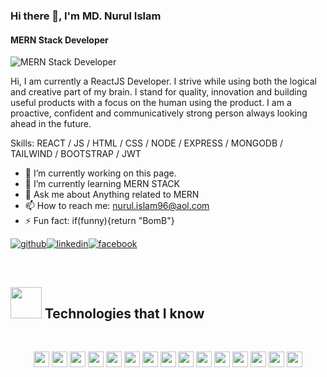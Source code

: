 ### Hi there 👋, I'm MD. Nurul Islam
#### MERN Stack Developer
![MERN Stack Developer](https://i.ibb.co/GPcGTn4/Black-Minimal-Business-Personal-Profile-Linkedin-Banner.jpg)

Hi, I am currently a ReactJS Developer. I strive while using both the logical and creative part of my brain. I stand for quality, innovation and building useful products with a focus on the human  using the product. I am a proactive, confident and communicatively strong person always looking ahead in the future.

Skills: REACT / JS / HTML / CSS / NODE / EXPRESS / MONGODB / TAILWIND / BOOTSTRAP / JWT

- 🔭 I’m currently working on this page. 
- 🌱 I’m currently learning MERN STACK 
- 💬 Ask me about Anything related to MERN 
- 📫 How to reach me: nurul.islam96@aol.com 
- ⚡ Fun fact: if(funny){return "BomB"} 

[<img src='https://github.com/NurulIslam96/NurulIslam96/blob/main/github.svg' alt='github'>](https://github.com/NurulIslam96)[<img src='https://github.com/NurulIslam96/NurulIslam96/blob/main/linkedIn.svg' alt='linkedin'>](https://www.linkedin.com/in/md-nurul-islam-29452a257//)[<img src='https://github.com/NurulIslam96/NurulIslam96/blob/main/facebook.svg' alt='facebook'>](https://www.facebook.com/nurul.islam.3273/)

<div align="center"></div>


<!-- <div align="center">[<img src='https://github.com/NurulIslam96/NurulIslam96/blob/main/facebook.svg' alt='github' height='40'>](https://github.com/NurulIslam96){:target="_blank"}[<img src='https://img.shields.io/badge/LinkedIn-0077B5?style=for-the-badge&logo=linkedin&logoColor=white' alt='linkedin' height='40'>](https://www.linkedin.com/in/md-nurul-islam-29452a257//){:target="_blank"}[<img src='https://img.shields.io/badge/Facebook-1877F2?style=for-the-badge&logo=facebook&logoColor=white' alt='facebook' height='40'>](https://www.facebook.com/nurul.islam.3273/){:target="_blank"}</div> -->

<br />

<h2><img src = "https://media.giphy.com/media/fFK4HZ7wGAYffM9Dix/giphy.gif" width='50'/>&nbsp;Technologies that I know</h2>

<br>
<p align="center">
<img src="https://img.shields.io/badge/HTML5-E34F26?style=for-the-badge&logo=html5&logoColor=white" height="25"/> <img src="https://img.shields.io/badge/CSS3-1572B6?style=for-the-badge&logo=css3&logoColor=white" height="25"/> <img src="https://img.shields.io/badge/javascript-F7DF1E.svg?&style=for-the-badge&logo=javascript&logoColor=white" height="25"/> <img src="https://img.shields.io/badge/React-20232A?style=for-the-badge&logo=react&logoColor=61DAFB" height="25"/> <img src="https://img.shields.io/badge/React_Router-CA4245?style=for-the-badge&logo=react-router&logoColor=white" height="25"/> <img src="https://img.shields.io/badge/Bootstrap-563D7C?style=for-the-badge&logo=bootstrap&logoColor=white" height="25"/> <img src="https://img.shields.io/badge/Tailwind_CSS-38B2AC?style=for-the-badge&logo=tailwind-css&logoColor=white" height="25"/> <img src="https://img.shields.io/badge/Netlify-00C7B7?style=for-the-badge&logo=netlify&logoColor=white" height="25"/> <img src="https://img.shields.io/badge/firebase-FFCA28.svg?&style=for-the-badge&logo=firebase&logoColor=white" height="25"/> <img src="https://img.shields.io/badge/Node.js-43853D?style=for-the-badge&logo=node.js&logoColor=white" height="25"/> <img src="https://img.shields.io/badge/MongoDB-4EA94B?style=for-the-badge&logo=mongodb&logoColor=white" height="25"/> <img src="https://img.shields.io/badge/JWT-000000?style=for-the-badge&logo=JSON%20web%20tokens&logoColor=white" height="25"/> <img src="https://img.shields.io/badge/Stripe-626CD9?style=for-the-badge&logo=Stripe&logoColor=white" height="25" />  <img src="https://img.shields.io/badge/Express.js-000000?style=for-the-badge&logo=express&logoColor=white" height="25"/> <img src="https://img.shields.io/badge/Adobe%20Photoshop-31A8FF?style=for-the-badge&logo=Adobe%20Photoshop&logoColor=black" height=25" />
</p>
<br/>
